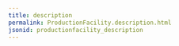 ```yaml
---
title: description
permalink: ProductionFacility.description.html
jsonid: productionfacility_description
---
```

